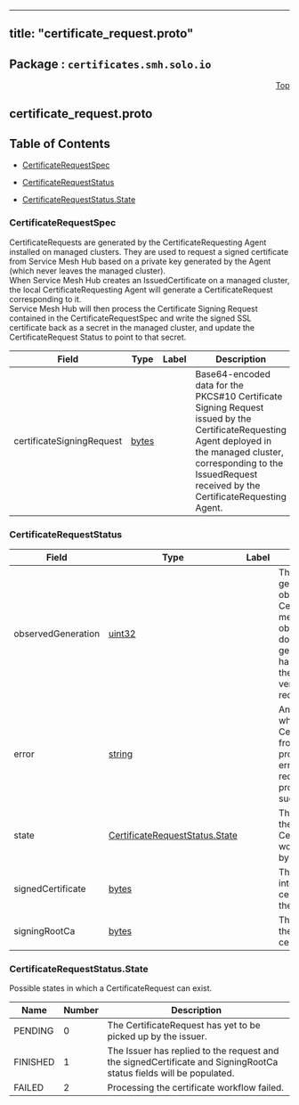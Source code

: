 
---
title: "certificate_request.proto"
---

## Package : `certificates.smh.solo.io`



<a name="top"></a>

<a name="API Reference for certificate_request.proto"></a>
<p align="right"><a href="#top">Top</a></p>

## certificate_request.proto


## Table of Contents
  - [CertificateRequestSpec](#certificates.smh.solo.io.CertificateRequestSpec)
  - [CertificateRequestStatus](#certificates.smh.solo.io.CertificateRequestStatus)

  - [CertificateRequestStatus.State](#certificates.smh.solo.io.CertificateRequestStatus.State)






<a name="certificates.smh.solo.io.CertificateRequestSpec"></a>

### CertificateRequestSpec
CertificateRequests are generated by the CertificateRequesting Agent installed on managed clusters. They are used to request a signed certificate from Service Mesh Hub based on a private key generated by the Agent (which never leaves the managed cluster).<br>When Service Mesh Hub creates an IssuedCertificate on a managed cluster, the local CertificateRequesting Agent will generate a CertificateRequest corresponding to it.<br>Service Mesh Hub will then process the Certificate Signing Request contained in the CertificateRequestSpec and write the signed SSL certificate back as a secret in the managed cluster, and update the CertificateRequest Status to point to that secret.


| Field | Type | Label | Description |
| ----- | ---- | ----- | ----------- |
| certificateSigningRequest | [bytes](#bytes) |  | Base64-encoded data for the PKCS#10 Certificate Signing Request issued by the CertificateRequesting Agent deployed in the managed cluster, corresponding to the IssuedRequest received by the CertificateRequesting Agent. |






<a name="certificates.smh.solo.io.CertificateRequestStatus"></a>

### CertificateRequestStatus



| Field | Type | Label | Description |
| ----- | ---- | ----- | ----------- |
| observedGeneration | [uint32](#uint32) |  | The most recent generation observed in the the CertificateRequest metadata. If the observedGeneration does not match generation, the CA has not processed the most recent version of this request. |
| error | [string](#string) |  | Any error observed which prevented the CertificateRequest from being processed. If the error is empty, the request has been processed successfully |
| state | [CertificateRequestStatus.State](#certificates.smh.solo.io.CertificateRequestStatus.State) |  | The current state of the CertificateRequest workflow reported by the Issuer. |
| signedCertificate | [bytes](#bytes) |  | The signed intermediate certificate issued by the CA. |
| signingRootCa | [bytes](#bytes) |  | The root CA used by the CA to sign the certificate. |





 <!-- end messages -->


<a name="certificates.smh.solo.io.CertificateRequestStatus.State"></a>

### CertificateRequestStatus.State
Possible states in which a CertificateRequest can exist.

| Name | Number | Description |
| ---- | ------ | ----------- |
| PENDING | 0 | The CertificateRequest has yet to be picked up by the issuer. |
| FINISHED | 1 | The Issuer has replied to the request and the signedCertificate and SigningRootCa status fields will be populated. |
| FAILED | 2 | Processing the certificate workflow failed. |


 <!-- end enums -->

 <!-- end HasExtensions -->

 <!-- end services -->

